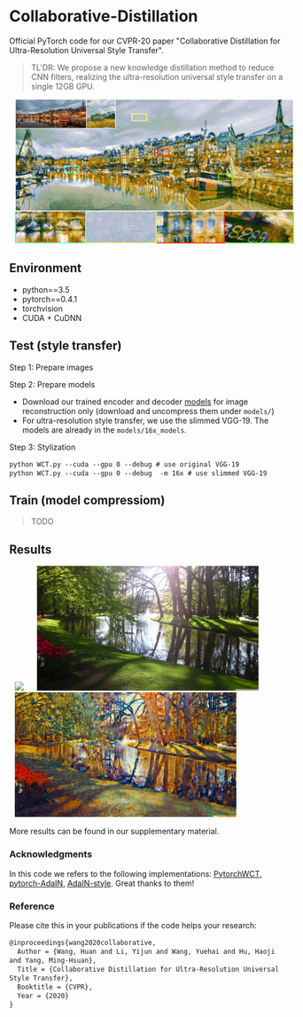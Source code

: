 # Collaborative-Distillation
Official PyTorch code for our CVPR-20 paper "Collaborative Distillation for Ultra-Resolution Universal Style Transfer". 
> TL'DR: We propose a new knowledge distillation method to reduce CNN filters, realizing the ultra-resolution universal style transfer on a single 12GB GPU.
<center><img src="UHD_stylized.jpg" width="1000" hspace="10"></center>


## Environment
- python==3.5
- pytorch==0.4.1
- torchvision
- CUDA + CuDNN

## Test (style transfer)
Step 1: Prepare images

Step 2: Prepare models
- Download our trained encoder and decoder [models](https://drive.google.com/file/d/1REga1z1rKezQtBebIZ86_iNR-mxum-KB/view?usp=sharing) for image reconstruction only (download and uncompress them under `models/`)
- For ultra-resolution style transfer, we use the slimmed VGG-19. The models are already in the `models/16x_models`.

Step 3: Stylization
```
python WCT.py --cuda --gpu 0 --debug # use original VGG-19
python WCT.py --cuda --gpu 0 --debug  -m 16x # use slimmed VGG-19
```

## Train (model compressiom)
> TODO

## Results
<img src="style/UHD/Vincent_2K.png" width="400" hspace="10">

<img src="content/UHD/green_park-wallpaper-3840x2160.jpg" width="400" hspace="10">

<img src="stylized_results/20181122-1715_1_green_park-wallpaper-3840x2160+Vincent_2K.jpg" width="400" hspace="10">

More results can be found in our supplementary material.

### Acknowledgments
In this code we refers to the following implementations: [PytorchWCT](https://github.com/sunshineatnoon/PytorchWCT), [pytorch-AdaIN](https://github.com/naoto0804/pytorch-AdaIN), [AdaIN-style](https://github.com/xunhuang1995/AdaIN-style). Great thanks to them!

### Reference
Please cite this in your publications if the code helps your research:

    @inproceedings{wang2020collaborative,
      Author = {Wang, Huan and Li, Yijun and Wang, Yuehai and Hu, Haoji and Yang, Ming-Hsuan},
      Title = {Collaborative Distillation for Ultra-Resolution Universal Style Transfer},
      Booktitle = {CVPR},
      Year = {2020}
    }
